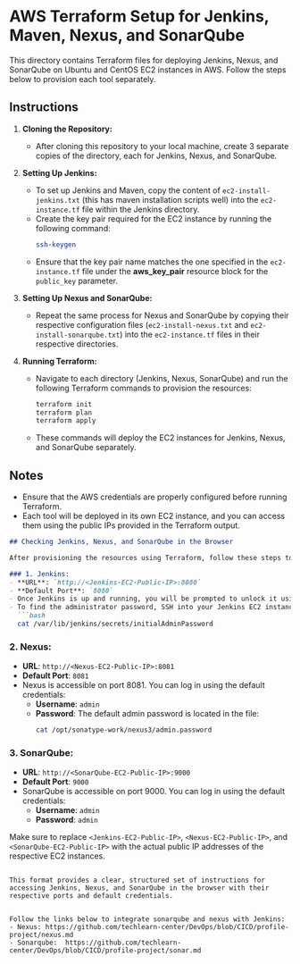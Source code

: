 # AWS Terraform Setup for Jenkins, Maven, Nexus, and SonarQube

This directory contains Terraform files for deploying Jenkins, Nexus, and SonarQube on Ubuntu and CentOS EC2 instances in AWS. Follow the steps below to provision each tool separately.

## Instructions

1. **Cloning the Repository:**
   - After cloning this repository to your local machine, create 3 separate copies of the directory, each for Jenkins, Nexus, and SonarQube.

2. **Setting Up Jenkins:**
   - To set up Jenkins and Maven, copy the content of `ec2-install-jenkins.txt` (this has maven installation scripts well) into the `ec2-instance.tf` file within the Jenkins directory.
   - Create the key pair required for the EC2 instance by running the following command:
     ```bash
     ssh-keygen
     ```
   - Ensure that the key pair name matches the one specified in the `ec2-instance.tf` file under the **aws_key_pair** resource block for the `public_key` parameter.

3. **Setting Up Nexus and SonarQube:**
   - Repeat the same process for Nexus and SonarQube by copying their respective configuration files (`ec2-install-nexus.txt` and `ec2-install-sonarqube.txt`) into the `ec2-instance.tf` files in their respective directories.
   
4. **Running Terraform:**
   - Navigate to each directory (Jenkins, Nexus, SonarQube) and run the following Terraform commands to provision the resources:
     ```bash
     terraform init
     terraform plan
     terraform apply
     ```

   - These commands will deploy the EC2 instances for Jenkins, Nexus, and SonarQube separately.

## Notes
- Ensure that the AWS credentials are properly configured before running Terraform.
- Each tool will be deployed in its own EC2 instance, and you can access them using the public IPs provided in the Terraform output.





```markdown
## Checking Jenkins, Nexus, and SonarQube in the Browser

After provisioning the resources using Terraform, follow these steps to check if Jenkins, Nexus, and SonarQube are running by accessing them in your browser:

### 1. Jenkins:
- **URL**: `http://<Jenkins-EC2-Public-IP>:8080`
- **Default Port**: `8080`
- Once Jenkins is up and running, you will be prompted to unlock it using the administrator password.
- To find the administrator password, SSH into your Jenkins EC2 instance and use the following command:
  ```bash
  cat /var/lib/jenkins/secrets/initialAdminPassword
  ```

### 2. Nexus:
- **URL**: `http://<Nexus-EC2-Public-IP>:8081`
- **Default Port**: `8081`
- Nexus is accessible on port 8081. You can log in using the default credentials:
  - **Username**: `admin`
  - **Password**: The default admin password is located in the file:
    ```bash
    cat /opt/sonatype-work/nexus3/admin.password
    ```

### 3. SonarQube:
- **URL**: `http://<SonarQube-EC2-Public-IP>:9000`
- **Default Port**: `9000`
- SonarQube is accessible on port 9000. You can log in using the default credentials:
  - **Username**: `admin`
  - **Password**: `admin`
  
Make sure to replace `<Jenkins-EC2-Public-IP>`, `<Nexus-EC2-Public-IP>`, and `<SonarQube-EC2-Public-IP>` with the actual public IP addresses of the respective EC2 instances.
```

This format provides a clear, structured set of instructions for accessing Jenkins, Nexus, and SonarQube in the browser with their respective ports and default credentials.


Follow the links below to integrate sonarqube and nexus with Jenkins:
- Nexus: https://github.com/techlearn-center/DevOps/blob/CICD/profile-project/nexus.md
- Sonarqube:  https://github.com/techlearn-center/DevOps/blob/CICD/profile-project/sonar.md



